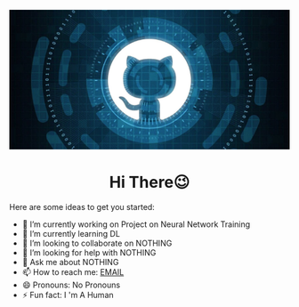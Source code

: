 ![logo](GitHubBlue.jpg)
<h1 align ="center">Hi There😉</h1>

Here are some ideas to get you started:

- 🔭 I’m currently working on Project on Neural Network Training 
- 🌱 I’m currently learning DL
- 👯 I’m looking to collaborate on NOTHING 
- 🤔 I’m looking for help with NOTHING 
- 💬 Ask me about NOTHING
- 📫 How to reach me: [EMAIL](mailto:acba0702@gmail.com)
- 😄 Pronouns: No Pronouns 
- ⚡ Fun fact: I 'm A Human

